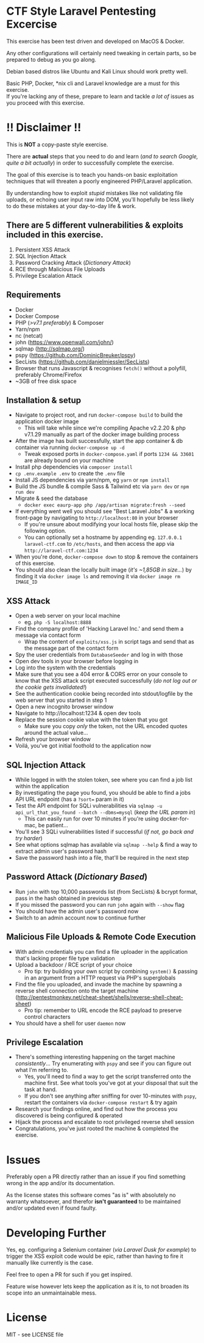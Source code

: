 # CTF Style Laravel Pentesting Excercise

This exercise has been test driven and developed on MacOS & Docker.  
  
Any other configurations will certainly need tweaking in certain parts, so be prepared to debug as you go along.  
  
Debian based distros like Ubuntu and Kali Linux should work pretty well.    

Basic PHP, Docker, *nix cli and Laravel knowledge are a must for this exercise.    
If you're lacking any of these, prepare to learn and tackle _a lot of_ issues as you proceed with this exercise.  

# !! Disclaimer !!
This is **NOT** a copy-paste style exercise.  

There are **actual** steps that you need to do and learn (_and to search Google, quite a bit actually_) in order to successfully complete the exercise.
    
The goal of this exercise is to teach you hands-on basic exploitation techniques that will threaten a poorly engineered PHP/Laravel application.  

By understanding how to exploit _stupid_ mistakes like not validating file uploads, or echoing user input raw into DOM, you'll hopefully be less likely to do these mistakes at your day-to-day life & work.    

## There are 5 different vulnerabilities & exploits included in this exercise.

1. Persistent XSS Attack
2. SQL Injection Attack
3. Password Cracking Attack (_Dictionary Attack_)
4. RCE through Malicious File Uploads
5. Privilege Escalation Attack

## Requirements
* Docker
* Docker Compose
* PHP (_>v7.1 preferably_) & Composer
* Yarn/npm
* nc (netcat)
* john (https://www.openwall.com/john/)
* sqlmap (http://sqlmap.org/)
* pspy (https://github.com/DominicBreuker/pspy)
* SecLists (https://github.com/danielmiessler/SecLists)
* Browser that runs Javascript & recognises `fetch()` without a polyfill, preferably Chrome/Firefox
* ~3GB of free disk space

## Installation & setup
* Navigate to project root, and run `docker-compose build` to build the application docker image
    * This will take while since we're compiling Apache v2.2.20 & php v7.1.29 manually as part of the docker image building process
* After the image has built successfully, start the app container & db container via running `docker-compose up -d`
    * Tweak exposed ports in `docker-compose.yaml` if ports `1234 && 33601` are already bound on your machine
* Install php dependencies via `composer install`
* `cp .env.example .env` to create the `.env` file
* Install JS dependencies via yarn/npm, eg `yarn` or `npm install`
* Build the JS bundle & compile Sass & Tailwind etc via `yarn dev` or `npm run dev`
* Migrate & seed the database
    * `docker exec eaurp-app php /app/artisan migrate:fresh --seed `
* If everything went well you should see "Best Laravel Jobs" & a working front-page by navigating to `http://localhost:80` in your browser
    * If you're unsure about modifying your local hosts file, please skip the following option.
    * You can optionally set a hostname by appending eg. `127.0.0.1 laravel-ctf.com` to `/etc/hosts`, and then access the app via `http://laravel-ctf.com:1234`
* When you're done, `docker-compose down` to stop & remove the containers of this exercise.
* You should also clean the locally built image (_it's ~1,85GB in size..._) by finding it via `docker image ls` and removing it via `docker image rm IMAGE_ID`

## XSS Attack
* Open a web server on your local machine
    * eg. `php -S localhost:8888`
* Find the company profile of 'Hacking Laravel Inc.' and send them a message via contact form
    * Wrap the content of `exploits/xss.js` in script tags and send that as the message part of the contact form
* Spy the user credentials from `DatabaseSeeder` and log in with those
* Open dev tools in your browser before logging in
* Log into the system with the credentials
* Make sure that you see a 404 error & CORS error on your console to know that the XSS attack script executed successfully (*do not log out or the cookie gets invalidated!*)
* See the authentication cookie being recorded into stdout/logfile by the web server that you started in step 1
* Open a new incognito browser window
* Navigate to http://localhost:1234 & open dev tools
* Replace the session cookie value with the token that you got
    * Make sure you copy *only* the token, not the URL encoded quotes around the actual value...
* Refresh your browser window
* Voilá, you've got initial foothold to the application now

## SQL Injection Attack
* While logged in with the stolen token, see where you can find a job list within the application
* By investigating the page you found, you should be able to find a jobs API URL endpoint (has a `?sort=` param in it)
* Test the API endpoint for SQLi vulnerabilities via `sqlmap -u api_url_that_you_found --batch --dbms=mysql` (_keep the URL param in_)
    * This can easily run for over 10 minutes if you're using docker-for-mac, be patient...
* You'll see 3 SQLi vulnerabilities listed if successful (_if not, go back and try harder_)
* See what options sqlmap has available via `sqlmap --help` & find a way to extract admin user's password hash
* Save the password hash into a file, that'll be required in the next step

## Password Attack (_Dictionary Based_)
* Run `john` with top 10,000 passwords list (from SecLists) & bcrypt format, pass in the hash obtained in previous step
* If you missed the password you can run `john` again with `--show` flag
* You should have the admin user's password now
* Switch to an admin account now to continue further

## Malicious File Uploads & Remote Code Execution
* With admin credentials you can find a file uploader in the application that's lacking proper file type validation
* Upload a backdoor / RCE script of your choice
    * Pro tip: try building your own script by combining `system()` & passing in an argument from a HTTP request via PHP's superglobals
* Find the file you uploaded, and invade the machine by spawning a reverse shell connection onto the target machine (http://pentestmonkey.net/cheat-sheet/shells/reverse-shell-cheat-sheet)
    * Pro tip: remember to URL encode the RCE payload to preserve control characters
* You should have a shell for user `daemon` now

## Privilege Escalation
* There's something interesting happening on the target machine *consistently*... Try enumerating with `pspy` and see if you can figure out what I'm referring to.
    * Yes, you'll need to find a way to get the script transferred onto the machine first. See what tools you've got at your disposal that suit the task at hand.
    * If you don't see anything after sniffing for over 10-minutes with `pspy`, restart the containers via `docker-compose restart` & try again
* Research your findings online, and find out how the process you discovered is being configured & operated
* Hijack the process and escalate to root privileged reverse shell session
* Congratulations, you've just rooted the machine & completed the exercise.

# Issues
Preferably open a PR directly rather than an issue if you find something wrong in the app and/or its documentation.  

As the license states this software comes "as is" with absolutely no warranty whatsoever, and therefor **isn't guaranteed** to be maintained and/or updated even if found faulty.

# Developing Further
Yes, eg. configuring a Selenium container (_via Laravel Dusk for example_) to trigger the XSS exploit code would be epic, rather than having to fire it manually like currently is the case.  

Feel free to open a PR for such if you get inspired.  
    
Feature wise however lets keep the application as it is, to not broaden its scope into an unmaintainable mess.

# License
MIT - see LICENSE file
